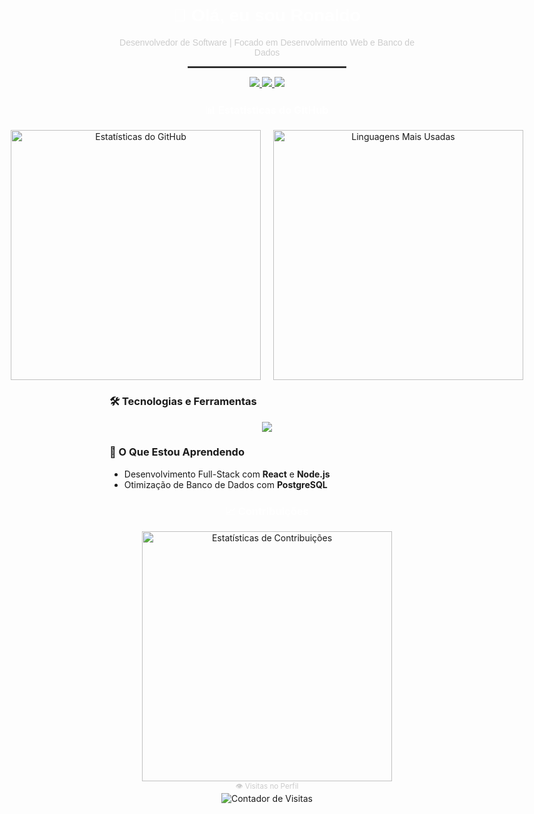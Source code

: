 <div align="center">
  <h1 style="font-family: Arial, sans-serif; color: #ffffff;">👋 Olá, eu sou Ronaldo</h1>
  <p style="font-family: Arial, sans-serif; color: #cccccc;">Desenvolvedor de Software | Focado em Desenvolvimento Web e Banco de Dados</p>
  <hr style="border: 1px solid #444444; width: 50%;"/>
</div>

<div align="center">
  <a href="https://linkedin.com/in/ronaldo-ribeiro-646291252" target="_blank">
    <img src="https://img.shields.io/badge/LinkedIn-0077B5?style=for-the-badge&logo=linkedin&logoColor=white" />
  </a>
  <a href="mailto:rr7beiro779@gmail.com">
    <img src="https://img.shields.io/badge/Email-D14836?style=for-the-badge&logo=gmail&logoColor=white" />
  </a>
  <a href="https://discord.com/invite/seu-link-do-discord" target="_blank">
    <img src="https://img.shields.io/badge/Discord-5865F2?style=for-the-badge&logo=discord&logoColor=white" />
  </a>
</div>

<div align="center">
  <h3 style="color: #ffffff;">📊 Estatísticas do GitHub</h3>
  <div style="display: flex; justify-content: center; gap: 20px;">
    <img src="https://github-readme-stats.vercel.app/api?username=seu-usuario&show_icons=true&theme=dracula&hide_border=true&icon_color=ff79c6&text_color=ffffff&title_color=ff79c6" alt="Estatísticas do GitHub" width="400px">
    <img src="https://github-readme-stats.vercel.app/api/top-langs/?username=seu-usuario&layout=compact&theme=dracula&hide_border=true&text_color=ffffff&title_color=ff79c6" alt="Linguagens Mais Usadas" width="400px">
  </div>
</div>

### 🛠️ Tecnologias e Ferramentas
<p align="center">
  <img src="https://skillicons.dev/icons?i=python,html,css,js,react,nodejs,postgresql,git,github" />
</p>

### 🌱 O Que Estou Aprendendo
- Desenvolvimento Full-Stack com **React** e **Node.js**
- Otimização de Banco de Dados com **PostgreSQL**

<div align="center">
  <h3 style="color: #ffffff;">📈 Contribuições</h3>
  <img src="https://github-readme-streak-stats.herokuapp.com/?user=seu-usuario&theme=dracula&hide_border=true&ring=ff79c6&fire=ff79c6&currStreakLabel=ff79c6" alt="Estatísticas de Contribuições" width="400px">
</div>

<div align="center">
  <sub style="color: #cccccc;">👁️ Visitas no Perfil</sub>
  <br/>
  <img src="https://komarev.com/ghpvc/?username=seu-usuario&color=ff79c6&style=flat-square" alt="Contador de Visitas">
</div>

